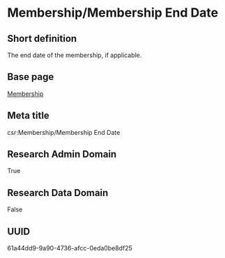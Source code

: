 # Membership/Membership End Date
## Short definition
The end date of the membership, if applicable.
## Base page
[Membership](https://github.com/EuroCRIS/CASRAI-Dictionairies/blob/main/Objects/Membership.md)
## Meta title
csr:Membership/Membership End Date
## Research Admin Domain
True
## Research Data Domain
False
## UUID
61a44dd9-9a90-4736-afcc-0eda0be8df25
